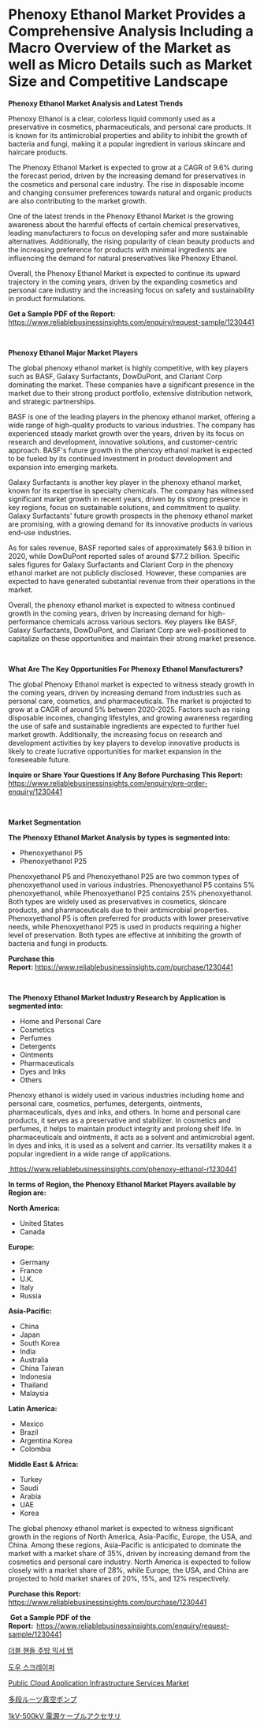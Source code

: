 <p><h1>Phenoxy Ethanol Market Provides a Comprehensive Analysis Including a Macro Overview of the Market as well as Micro Details such as Market Size and Competitive Landscape</h1></p><p><strong>Phenoxy Ethanol Market Analysis and Latest Trends</strong></p>
<p><p>Phenoxy Ethanol is a clear, colorless liquid commonly used as a preservative in cosmetics, pharmaceuticals, and personal care products. It is known for its antimicrobial properties and ability to inhibit the growth of bacteria and fungi, making it a popular ingredient in various skincare and haircare products.</p><p>The Phenoxy Ethanol Market is expected to grow at a CAGR of 9.6% during the forecast period, driven by the increasing demand for preservatives in the cosmetics and personal care industry. The rise in disposable income and changing consumer preferences towards natural and organic products are also contributing to the market growth.</p><p>One of the latest trends in the Phenoxy Ethanol Market is the growing awareness about the harmful effects of certain chemical preservatives, leading manufacturers to focus on developing safer and more sustainable alternatives. Additionally, the rising popularity of clean beauty products and the increasing preference for products with minimal ingredients are influencing the demand for natural preservatives like Phenoxy Ethanol.</p><p>Overall, the Phenoxy Ethanol Market is expected to continue its upward trajectory in the coming years, driven by the expanding cosmetics and personal care industry and the increasing focus on safety and sustainability in product formulations.</p></p>
<p><strong>Get a Sample PDF of the Report:&nbsp;</strong> <a href="https://www.reliablebusinessinsights.com/enquiry/request-sample/1230441">https://www.reliablebusinessinsights.com/enquiry/request-sample/1230441</a></p>
<p>&nbsp;</p>
<p><strong>Phenoxy Ethanol Major Market Players</strong></p>
<p><p>The global phenoxy ethanol market is highly competitive, with key players such as BASF, Galaxy Surfactants, DowDuPont, and Clariant Corp dominating the market. These companies have a significant presence in the market due to their strong product portfolio, extensive distribution network, and strategic partnerships.</p><p>BASF is one of the leading players in the phenoxy ethanol market, offering a wide range of high-quality products to various industries. The company has experienced steady market growth over the years, driven by its focus on research and development, innovative solutions, and customer-centric approach. BASF's future growth in the phenoxy ethanol market is expected to be fueled by its continued investment in product development and expansion into emerging markets.</p><p>Galaxy Surfactants is another key player in the phenoxy ethanol market, known for its expertise in specialty chemicals. The company has witnessed significant market growth in recent years, driven by its strong presence in key regions, focus on sustainable solutions, and commitment to quality. Galaxy Surfactants' future growth prospects in the phenoxy ethanol market are promising, with a growing demand for its innovative products in various end-use industries.</p><p>As for sales revenue, BASF reported sales of approximately $63.9 billion in 2020, while DowDuPont reported sales of around $77.2 billion. Specific sales figures for Galaxy Surfactants and Clariant Corp in the phenoxy ethanol market are not publicly disclosed. However, these companies are expected to have generated substantial revenue from their operations in the market.</p><p>Overall, the phenoxy ethanol market is expected to witness continued growth in the coming years, driven by increasing demand for high-performance chemicals across various sectors. Key players like BASF, Galaxy Surfactants, DowDuPont, and Clariant Corp are well-positioned to capitalize on these opportunities and maintain their strong market presence.</p></p>
<p>&nbsp;</p>
<p><strong>What Are The Key Opportunities For Phenoxy Ethanol Manufacturers?</strong></p>
<p><p>The global Phenoxy Ethanol market is expected to witness steady growth in the coming years, driven by increasing demand from industries such as personal care, cosmetics, and pharmaceuticals. The market is projected to grow at a CAGR of around 5% between 2020-2025. Factors such as rising disposable incomes, changing lifestyles, and growing awareness regarding the use of safe and sustainable ingredients are expected to further fuel market growth. Additionally, the increasing focus on research and development activities by key players to develop innovative products is likely to create lucrative opportunities for market expansion in the foreseeable future.</p></p>
<p><strong>Inquire or Share Your Questions If Any Before Purchasing This Report:</strong> <a href="https://www.reliablebusinessinsights.com/enquiry/pre-order-enquiry/1230441">https://www.reliablebusinessinsights.com/enquiry/pre-order-enquiry/1230441</a></p>
<p>&nbsp;</p>
<p><strong>Market Segmentation</strong></p>
<p><strong>The Phenoxy Ethanol Market Analysis by types is segmented into:</strong></p>
<p><ul><li>Phenoxyethanol P5</li><li>Phenoxyethanol P25</li></ul></p>
<p><p>Phenoxyethanol P5 and Phenoxyethanol P25 are two common types of phenoxyethanol used in various industries. Phenoxyethanol P5 contains 5% phenoxyethanol, while Phenoxyethanol P25 contains 25% phenoxyethanol. Both types are widely used as preservatives in cosmetics, skincare products, and pharmaceuticals due to their antimicrobial properties. Phenoxyethanol P5 is often preferred for products with lower preservative needs, while Phenoxyethanol P25 is used in products requiring a higher level of preservation. Both types are effective at inhibiting the growth of bacteria and fungi in products.</p></p>
<p><strong>Purchase this Report:&nbsp;</strong><a href="https://www.reliablebusinessinsights.com/purchase/1230441">https://www.reliablebusinessinsights.com/purchase/1230441</a></p>
<p>&nbsp;</p>
<p><strong>The Phenoxy Ethanol Market Industry Research by Application is segmented into:</strong></p>
<p><ul><li>Home and Personal Care</li><li>Cosmetics</li><li>Perfumes</li><li>Detergents</li><li>Ointments</li><li>Pharmaceuticals</li><li>Dyes and Inks</li><li>Others</li></ul></p>
<p><p>Phenoxy ethanol is widely used in various industries including home and personal care, cosmetics, perfumes, detergents, ointments, pharmaceuticals, dyes and inks, and others. In home and personal care products, it serves as a preservative and stabilizer. In cosmetics and perfumes, it helps to maintain product integrity and prolong shelf life. In pharmaceuticals and ointments, it acts as a solvent and antimicrobial agent. In dyes and inks, it is used as a solvent and carrier. Its versatility makes it a popular ingredient in a wide range of applications.</p></p>
<p><a href="https://www.reliablebusinessinsights.com/phenoxy-ethanol-r1230441">&nbsp;https://www.reliablebusinessinsights.com/phenoxy-ethanol-r1230441</a></p>
<p><strong>In terms of Region, the Phenoxy Ethanol Market Players available by Region are:</strong></p>
<p>
    <p> <strong> North America: </strong>
        <ul>
            <li>United States</li>
            <li>Canada</li>
        </ul>
        </p> 
    <p> <strong> Europe: </strong>
        <ul>
            <li>Germany</li>
            <li>France</li>
            <li>U.K.</li>
            <li>Italy</li>
            <li>Russia</li>
        </ul>
        </p> 
    <p> <strong> Asia-Pacific: </strong>
        <ul>
            <li>China</li>
            <li>Japan</li>
            <li>South Korea</li>
            <li>India</li>
            <li>Australia</li>
            <li>China Taiwan</li>
            <li>Indonesia</li>
            <li>Thailand</li>
            <li>Malaysia</li>
        </ul>
        </p> 
    <p> <strong> Latin America: </strong>
        <ul>
            <li>Mexico</li>
            <li>Brazil</li>
            <li>Argentina Korea</li>
            <li>Colombia</li>
        </ul>
        </p> 
    <p> <strong> Middle East & Africa: </strong>
        <ul>
            <li>Turkey</li>
            <li>Saudi</li>
            <li>Arabia</li>
            <li>UAE</li>
            <li>Korea</li>
        </ul>
    </p>
    </p>
<p><p>The global phenoxy ethanol market is expected to witness significant growth in the regions of North America, Asia-Pacific, Europe, the USA, and China. Among these regions, Asia-Pacific is anticipated to dominate the market with a market share of 35%, driven by increasing demand from the cosmetics and personal care industry. North America is expected to follow closely with a market share of 28%, while Europe, the USA, and China are projected to hold market shares of 20%, 15%, and 12% respectively.</p></p>
<p><strong>Purchase this Report: </strong><a href="https://www.reliablebusinessinsights.com/purchase/1230441">https://www.reliablebusinessinsights.com/purchase/1230441</a></p>
<p>&nbsp;<strong>Get a Sample PDF of the Report:&nbsp;&nbsp;</strong><a href="https://www.reliablebusinessinsights.com/enquiry/request-sample/1230441">https://www.reliablebusinessinsights.com/enquiry/request-sample/1230441</a></p>
<p><strong></strong></p>
<p><p><a href="https://github.com/tasfiyaj85/Market-Research-Report-List-1/blob/main/1528020129111.md">더블 핸들 주방 믹서 탭</a></p><p><a href="https://github.com/AlbertotDouglas44367/Market-Research-Report-List-2/blob/main/8783152129112.md">도우 스크레이퍼</a></p><p><a href="https://github.com/ChiragRp1/Market-Research-Report-List-5/blob/main/public-cloud-application-infrastructure-services-market.md">Public Cloud Application Infrastructure Services Market</a></p><p><a href="https://github.com/laurenreichert/Market-Research-Report-List-2/blob/main/944298390302.md">多段ルーツ真空ポンプ</a></p><p><a href="https://github.com/vtbvgl20191192/Market-Research-Report-List-3/blob/main/362132590301.md">1kV-500kV 電源ケーブルアクセサリ</a></p></p>